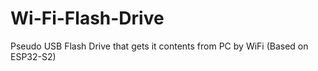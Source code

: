# Wi-Fi-Flash-Drive
Pseudo USB Flash Drive that gets it contents from PC by WiFi (Based on ESP32-S2)
